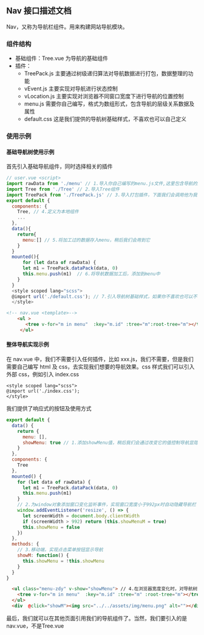 ## Nav 接口描述文档

Nav，又称为导航栏组件。用来构建网站导航模块。

### 组件结构

- 基础组件：Tree.vue 为导航的基础组件
- 插件：
  - TreePack.js 主要通过树级递归算法对导航数据进行打包，数据整理的功能
  - vEvent.js 主要实现对导航进行状态控制
  - vLocation.js 主要实现对浏览器不同窗口宽度下进行导航的位置控制
  - menu.js 需要你自己编写，格式为数组形式，包含导航的层级关系数据及属性
  - default.css 这是我们提供的导航树基础样式，不喜欢也可以自己定义

### 使用示例

#### 基础导航树使用示例

首先引入基础导航组件，同时选择相关的插件

```js
// user.vue <script>
import rawData from './menu' // 1.导入你自己编写的menu.js文件,这里包含导航的层级关系数据
import Tree from './Tree' // 2.导入Tree组件
import TreePack from './TreePack.js' // 3.导入打包插件，下面我们会调用他为我们的数据进行加工
export default {
  components: {
    Tree, // 4.定义为本地组件
    ...
  },
  data(){
    return{
      menu:[] // 5.将加工过的数据存入menu，稍后我们会用到它
    }
  }
  mounted(){
      for (let data of rawData) {
      let m1 = TreePack.dataPack(data, 0)
      this.menu.push(m1)  // 6.将导航数据加工后，添加到menu中
    }
  }
  <style scoped lang="scss">
  @import url('./default.css'); // 7.引入导航树基础样式，如果你不喜欢也可以不使用
  </style>
```

```html
<!-- nav.vue <template>-->
    <ul >
       <tree v-for="m in menu"  :key="m.id" :tree="m":root-tree="m"></tree> // 7.引入tree标签，并且利用v-for 将刚才加工好的数据进行循环，并把每一项传递到子组件Tree中
     </ul>
```

#### 整体导航实现示例

在 nav.vue 中，我们不需要引入任何插件，比如 xxx.js，我们不需要，但是我们需要自己编写 html 及 css，去实现我们想要的导航效果。css 样式我们可以引入外部 css，例如引入 index.css

```
<style scoped lang="scss">
@import url('./index.css');
</style>
```

我们提供了响应式的按钮及使用方式

```js
export default {
  data() {
    return {
      menu: [],
      showMenu: true // 1.添加showMenu值，稍后我们会通过改变它的值控制导航显隐
    }
  },
  components: {
    Tree
  },
  mounted() {
    for (let data of rawData) {
      let m1 = TreePack.dataPack(data, 0)
      this.menu.push(m1)
    }
    // 2.为window对象添加窗口变化监听事件，实现窗口宽度小于992px时自动隐藏导航栏
    window.addEventListener('resize', () => {
      let screenWidth = document.body.clientWidth
      if (screenWidth > 992) return (this.showMenuM = true)
      this.showMenu = false
    })
  },
  methods: {
    // 3.移动端，实现点击菜单按钮显示导航
    showM: function() {
      this.showMenu = !this.showMenu
    }
  }
}
```

```html
  <ul class="menu-zdy" v-show="showMenu"> // 4.在浏览器宽度变化时，对导航树进行显隐自动控制
    <tree v-for="m in menu"  :key="m.id" :tree="m" :root-tree="m"></tree>
  </ul>
  <div  @click="showM"><img src="../../assets/img/menu.png" alt=""></div> // 5.在移动端时，对导航进行手动显隐控制的按钮
```
最后，我们就可以在其他页面引用我们的导航组件了。当然，我们要引入的是nav.vue，不是Tree.vue